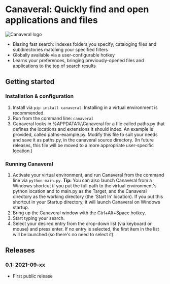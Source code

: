 Canaveral: Quickly find and open applications and files
================================================================

![Canaveral logo](https://raw.githubusercontent.com/joshburnett/canaveral/main/resources/rocket_with_shadow_blue_256px.png "Canaveral")

* Blazing fast search: Indexes folders you specify, cataloging files and subdirectories matching your specified filters
* Globally available via a user-configurable hotkey
* Learns your preferences, bringing previously-opened files and applications to the top of search results

Getting started
---------------

### Installation & configuration

1. Install via `pip install canaveral`. Installing in a virtual environment is recommended.
2. Run from the command line: `canaveral`
3. Canaveral looks in %APPDATA%\Canaveral for a file called paths.py that defines the locations and extensions it should index. An example is provided, called paths-example.py. Modify this file to suit your needs and save it as paths.py, in the canaveral source directory. (In future releases, this file will be moved to a more appropriate user-specific location.)

### Running Canaveral
1. Activate your virtual environment, and run Canaveral from the command line via `python main.py`. **Tip:** You can also launch Canaveral from a Windows shortcut if you put the full path to the virtual environment's python location and to main.py as the Target, and the Canaveral directory as the working directory (the 'Start In' location). If you put this shortcut in your Startup directory, it will launch Canaveral on Windows startup.
2. Bring up the Canaveral window with the Ctrl+Alt+Space hotkey.
3. Start typing your search.
4. Select your desired entry from the drop-down list (via keyboard or mouse) and press enter. If no entry is selected, the first item in the list will be launched (so there's no need to select it).

Releases
--------
### 0.1: 2021-09-xx

- First public release
